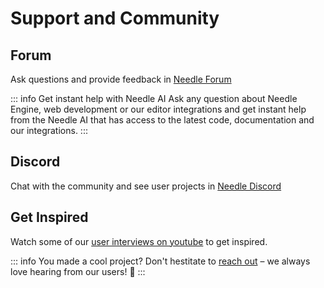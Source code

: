 # Support and Community

## Forum

Ask questions and provide feedback in [Needle Forum](https://forum.needle.tools)  

::: info Get instant help with Needle AI
Ask any question about Needle Engine, web development or our editor integrations and get instant help from the Needle AI that has access to the latest code, documentation and our integrations.
:::


## Discord

Chat with the community and see user projects in [Needle Discord](https://discord.needle.tools)


## Get Inspired

Watch some of our [user interviews on youtube](https://www.youtube.com/playlist?list=PLJ4BaFFEGP1EOHCjYszc__d2yO7RkB-iw) to get inspired.

<video-embed src="https://www.youtube.com/watch?v=gZuC40Alr88" />


<video-embed src="https://www.youtube.com/watch?v=F6_buCHZhWk" />



::: info You made a cool project?
Don't hestitate to [reach out](mailto:hi@needle.tools) – we always love hearing from our users! 💚 
:::